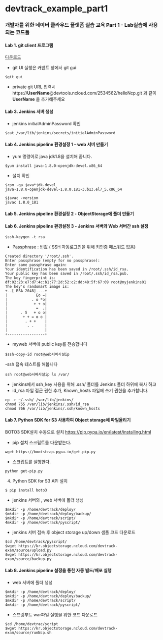 # devtrack_example_part1
### 개발자를 위한 네이버 클라우드 플랫폼 실습 교육 Part 1 - Lab실습에 사용되는 코드들

#### Lab 1. git client 프로그램
[다운로드](https://git-scm.com/downloads) 

 - git UI 실행은  커맨트 창에서  git gui 
 ```
 $git gui
```
- private git URL 입력시 https://**UserName**@devtools.ncloud.com/2534562/helloNcp.git 
 과 같이 **UserName** 을 추가해주세요
  
#### Lab 3. Jenkins 서버 생성
- jenkins initialAdminPassword 확인
 ```
 $cat /var/lib/jenkins/secrets/initialAdminPassword
 ```

#### Lab 4. Jenkins pipeline 환경설정 1 – web 서버 만들기
- yum 명령어로 java jdk1.8을 설치해 줍니다.
 ```
 $yum install java-1.8.0-openjdk-devel.x86_64
 ```
- 설치 확인
 ```
 $rpm -qa java*jdk-devel
 java-1.8.0-openjdk-devel-1.8.0.181-3.b13.el7_5.x86_64
 
 $javac -version
 javac 1.8.0_181
 ```
 

#### Lab 5. Jenkins pipeline 환경설정 2 - ObjectStorage에 폴더 만들기

#### Lab 6. Jenkins pipeline 환경설정 3 - Jenkins 서버와 Web 서버간  ssh 설정
```
$ssh-keygen -t rsa
```
- Passphrase : 빈값 ( SSH 자동로그인을 위해  키인증 패스워드 없음)
```
Created directory '/root/.ssh'.
Enter passphrase (empty for no passphrase):
Enter same passphrase again: 
Your identification has been saved in /root/.ssh/id_rsa.
Your public key has been saved in /root/.ssh/id_rsa.pub.
The key fingerprint is:
df:02:23:e7:d7:4c:b1:77:2d:52:c2:dd:48:5f:67:09 root@myjenkins01
The key's randomart image is:
+--[ RSA 2048]----+
|             Eo =|
|           . o *o|
|            + + o|
|             =  .|
|      . S   + o o|
|       + + = o o |
|        . + +    |
|         . .     |
|                 |
+-----------------+
```
- myweb 서버에 public key를 전송합니다
```
$ssh-copy-id root@web서버사설ip
```
-ssh 접속 테스트를 해봅니다
```
ssh root@web서버사설ip ls /var/
```
- jenkins에서 ssh_key 사용을 위해 .ssh/ 폴더를 Jenkins 폴더 하위에 복사 하고 
- id_rsa 파일 접근 권한 추가,  Known_hosts 파일에 쓰기 권한을 추가합니다.
```
cp -r ~/.ssh/ /var/lib/jenkins/
chmod 755 /var/lib/jenkins/.ssh/id_rsa
chmod 766 /var/lib/jenkins/.ssh/known_hosts
```

#### Lab 7. Python SDK for S3 사용하여 Object storage에 파일올리기



BOTO3 SDK설치
수동으로 설치
https://pip.pypa.io/en/latest/installing.html
- pip 설치 스크립트를 다운받는다.
```
wget https://bootstrap.pypa.io/get-pip.py
```
- 스크립트를 실행한다.
```
python get-pip.py
 ```
4.	Python SDK for S3 API 설치
```
$ pip install boto3
```
  - jenkins 서버와 , web 서버에  폴더 생성
 ```
 $mkdir -p /home/devtrack/deploy/
 $mkdir -p /home/devtrack/deploy/backup/
 $mkdir -p /home/devtrack/script/
 4mkdir -p /home/devtrack/pyscript/
 ```
 
 - jenkins 서버 접속 후  object storage up/down 샘플 코드 다운로드 
 ```
 $cd /home/devtrack/pyscript/
 $wget https://kr.objectstorage.ncloud.com/devtrack-exam/source/upload.py
 $wget https://kr.objectstorage.ncloud.com/devtrack-exam/source/backup.py
 ```

#### Lab 8. Jenkins pipeline 설정을 통한 자동 빌드/배포 실행
- web 서버에  폴더 생성
 ```
 $mkdir -p /home/devtrack/deploy/
 $mkdir -p /home/devtrack/deploy/backup/
 $mkdir -p /home/devtrack/script/
 4mkdir -p /home/devtrack/pyscript/
 ```
 
 - 스프링부트 war파일 실행을 위한  코드 다운로드 
 ```
 $cd /home/devtrac/script
 $wget https://kr.objectstorage.ncloud.com/devtrack-exam/source/runNcp.sh
 ```
